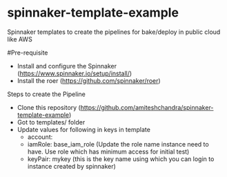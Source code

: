 # spinnaker-template-example
Spinnaker templates to create the pipelines for bake/deploy in public cloud like AWS

#Pre-requisite
- Install and configure the Spinnaker (https://www.spinnaker.io/setup/install/)
- Install the roer (https://github.com/spinnaker/roer)

Steps to create the Pipeline
- Clone this repository (https://github.com/amiteshchandra/spinnaker-template-example)
- Got to templates/ folder
- Update values for following in keys in template
  - account: <account configured in spinnaker>
  - iamRole: base_iam_role (Update the role name instance need to have. Use role which has minimum access for initial test)
  - keyPair: mykey (this is the key name using which you can login to instance created by spinnaker)
